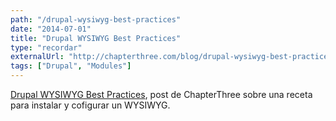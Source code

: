 ```yaml
---
path: "/drupal-wysiwyg-best-practices"
date: "2014-07-01"
title: "Drupal WYSIWYG Best Practices"
type: "recordar"
externalUrl: "http://chapterthree.com/blog/drupal-wysiwyg-best-practices"
tags: ["Drupal", "Modules"]
---
```


[Drupal WYSIWYG Best Practices](http://chapterthree.com/blog/drupal-wysiwyg-best-practices), post de ChapterThree sobre una receta para instalar y cofigurar un WYSIWYG.
